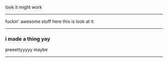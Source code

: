 look it might work

---

fuckin' awesome stuff here this is look at it

---

### i made a thing yay 

 preeettyyyyy maybe

---

